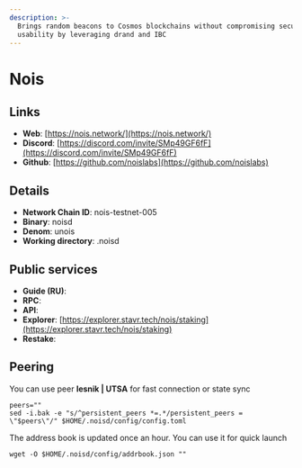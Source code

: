 ```yaml
---
description: >-
  Brings random beacons to Cosmos blockchains without compromising security or
  usability by leveraging drand and IBC
---
```


# Nois



## Links

* **Web**: [https://nois.network/](https://nois.network/)
* **Discord**: [https://discord.com/invite/SMp49GF6fF](https://discord.com/invite/SMp49GF6fF)
* **Github**: [https://github.com/noislabs](https://github.com/noislabs)

## **Details**

* **Network Chain ID**: nois-testnet-005
* **Binary**: noisd
* **Denom**: unois
* **Working directory**: .noisd

## Public services

* **Guide (RU)**:&#x20;
* **RPC**:&#x20;
* **API**:&#x20;
* **Explorer**: [https://explorer.stavr.tech/nois/staking](https://explorer.stavr.tech/nois/staking)
* **Restake**:&#x20;

## Peering

You can use peer **lesnik | UTSA** for fast connection or state sync

```shell
peers=""
sed -i.bak -e "s/^persistent_peers *=.*/persistent_peers = \"$peers\"/" $HOME/.noisd/config/config.toml
```

The address book is updated once an hour. You can use it for quick launch

```shell
wget -O $HOME/.noisd/config/addrbook.json ""
```

